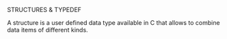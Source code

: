 STRUCTURES & TYPEDEF

A structure is a user defined data type available in C that allows to combine data items of different kinds.

